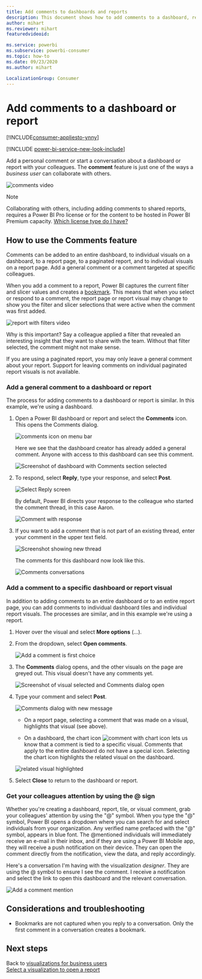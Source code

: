 ```yaml
---
title: Add comments to dashboards and reports
description: This document shows how to add comments to a dashboard, report, or visual and how to use comments to have conversations with collaborators.
author: mihart
ms.reviewer: mihart
featuredvideoid: 

ms.service: powerbi
ms.subservice: powerbi-consumer
ms.topic: how-to
ms.date: 09/23/2020
ms.author: mihart

LocalizationGroup: Consumer
---
```

# Add comments to a dashboard or report

[!INCLUDE[consumer-appliesto-ynny](../includes/consumer-appliesto-ynny.md)]

[!INCLUDE [power-bi-service-new-look-include](../includes/power-bi-service-new-look-include.md)]

Add a personal comment or start a conversation about a dashboard or report with your colleagues. The **comment** feature is just one of the ways a *business user* can collaborate with others. 

![comments video](media/end-user-comment/comment.gif)

> [!NOTE]
> Collaborating with others, including adding comments to shared reports, requires a Power BI Pro license or for the content to be hosted in Power BI Premium capacity. [Which license type do I have?](end-user-license.md)

## How to use the Comments feature
Comments can be added to an entire dashboard, to individual visuals on a dashboard, to a report page, to a paginated report, and to individual visuals on a report page. Add a general comment or a comment targeted at specific colleagues.  

When you add a comment to a report, Power BI captures the current filter and slicer values and creates a [bookmark](end-user-bookmarks.md). This means that when you select or respond to a comment, the report page or report visual may change to show you the filter and slicer selections that were active when the comment was first added.  

![report with filters video](media/end-user-comment/power-bi-comment.gif)

Why is this important? Say a colleague applied a filter that revealed an interesting insight that they want to share with the team. Without that filter selected, the comment might not make sense.

If you are using a paginated report, you may only leave a general comment about your report.  Support for leaving comments on individual paginated report visuals is not available.

### Add a general comment to a dashboard or report
The process for adding comments to a dashboard or report is similar.  In this example, we're using a dashboard. 

1. Open a Power BI dashboard or report and select the **Comments** icon. This opens the Comments dialog.

    ![comments icon on menu bar](media/end-user-comment/power-bi-comments-icon.png)

    Here we see that the dashboard creator has already added a general comment.  Anyone with access to this dashboard can see this comment.

    ![Screenshot of dashboard with Comments section selected](media/end-user-comment/power-bi-first-comment.png)

2. To respond, select **Reply**, type your response, and select **Post**.  

    ![Select Reply screen](media/end-user-comment/power-bi-comments-reply.png)

    By default, Power BI directs your response to the colleague who started the comment thread, in this case Aaron. 

    ![Comment with response](media/end-user-comment/power-bi-respond.png)

 3. If you want to add a comment that is not part of an existing thread, enter your comment in the upper text field.

    ![Screenshot showing new thread](media/end-user-comment/power-bi-new-commenting.png)

    The comments for this dashboard now look like this.

    ![Comments conversations](media/end-user-comment/power-bi-conversation.png)

### Add a comment to a specific dashboard or report visual
In addition to adding comments to an entire dashboard or to an entire report page, you can add comments to individual dashboard tiles and individual report visuals. The processes are similar, and in this example we're using a report.

1. Hover over the visual and select **More options** (...).    
2. From the dropdown, select **Open comments**.

    ![Add a comment is first choice](media/end-user-comment/power-bi-comment-reports.png)  

3.  The **Comments** dialog opens, and the other visuals on the page are greyed out. This visual doesn't have any comments yet. 

    ![Screenshot of visual selected and Comments dialog open](media/end-user-comment/power-bi-comments-column.png)  

4. Type your comment and select **Post**.

    ![Comments dialog with new message](media/end-user-comment/power-bi-comment-logistics.png)  

    - On a report page, selecting a comment that was made on a visual, highlights that visual (see above).

    - On a dashboard, the chart icon ![comment with chart icon](media/end-user-comment/power-bi-comment-chart-icon.png) lets us know that a comment is tied to a specific visual. Comments that apply to the entire dashboard do not have a special icon. Selecting the chart icon highlights the related visual on the dashboard.
    

    ![related visual highlighted](media/end-user-comment/power-bi-highlight.png)

5. Select **Close** to return to the dashboard or report.

### Get your colleagues attention by using the @ sign
Whether you're creating a dashboard, report, tile, or visual comment, grab your colleagues' attention by using the "\@" symbol.  When you type the "\@" symbol, Power BI opens a dropdown where you can search for and select individuals from your organization. Any verified name prefaced with the "\@" symbol, appears in blue font. The @mentioned individuals will immediately receive an e-mail in their inbox, and if they are using a Power BI Mobile app, they will receive a push notification on their device. They can open the comment directly from the notification, view the data, and reply accordingly.

Here's a conversation I'm having with the visualization *designer*. They are using the @ symbol to ensure I see the comment. I receive a notification and select the link to open this dashboard and the relevant conversation.  

![Add a comment mention](media/end-user-comment/power-bi-comment-convo.png)  

## Considerations and troubleshooting

- Bookmarks are not captured when you reply to a conversation. Only the first comment in a conversation creates a bookmark.

## Next steps
Back to [visualizations for business users](end-user-visualizations.md)    
[Select a visualization to open a report](end-user-report-open.md)
